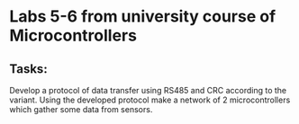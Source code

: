 # Labs 5-6 from university course of Microcontrollers

## Tasks:

Develop a protocol of data transfer using RS485 and CRC according to the variant.
Using the developed protocol make a network of 2 microcontrollers which gather some data from sensors.
